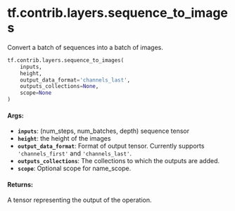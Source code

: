 <div itemscope itemtype="http://developers.google.com/ReferenceObject">
<meta itemprop="name" content="tf.contrib.layers.sequence_to_images" />
<meta itemprop="path" content="Stable" />
</div>

# tf.contrib.layers.sequence_to_images

Convert a batch of sequences into a batch of images.

``` python
tf.contrib.layers.sequence_to_images(
    inputs,
    height,
    output_data_format='channels_last',
    outputs_collections=None,
    scope=None
)
```

<!-- Placeholder for "Used in" -->


#### Args:


* <b>`inputs`</b>: (num_steps, num_batches, depth) sequence tensor
* <b>`height`</b>: the height of the images
* <b>`output_data_format`</b>: Format of output tensor. Currently supports
  `'channels_first'` and `'channels_last'`.
* <b>`outputs_collections`</b>: The collections to which the outputs are added.
* <b>`scope`</b>: Optional scope for name_scope.


#### Returns:

A tensor representing the output of the operation.
